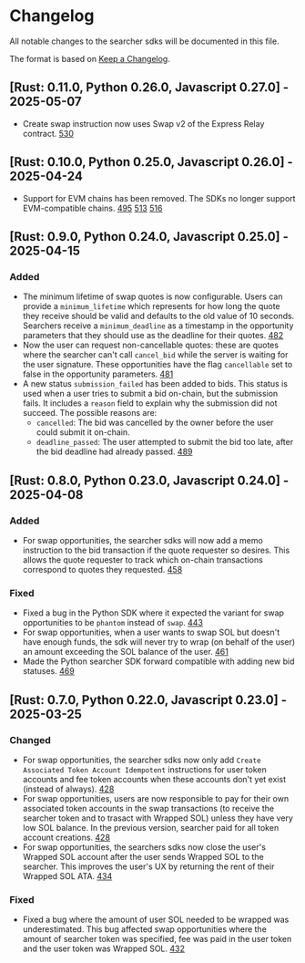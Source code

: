 # Changelog

All notable changes to the searcher sdks will be documented in this file.

The format is based on [Keep a Changelog](https://keepachangelog.com/en/1.1.0/).

## [Rust: 0.11.0, Python 0.26.0, Javascript 0.27.0] - 2025-05-07

- Create swap instruction now uses Swap v2 of the Express Relay contract. [530](https://github.com/pyth-network/per/pull/530)

## [Rust: 0.10.0, Python 0.25.0, Javascript 0.26.0] - 2025-04-24

- Support for EVM chains has been removed. The SDKs no longer support EVM-compatible chains. [495](https://github.com/pyth-network/per/pull/495) [513](https://github.com/pyth-network/per/pull/513) [516](https://github.com/pyth-network/per/pull/516)

## [Rust: 0.9.0, Python 0.24.0, Javascript 0.25.0] - 2025-04-15

### Added

- The minimum lifetime of swap quotes is now configurable. Users can provide a `minimum_lifetime` which represents for how long the quote they receive should be valid and defaults to the old value of 10 seconds. Searchers receive a `minimum_deadline` as a timestamp in the opportunity parameters that they should use as the deadline for their quotes. [482](https://github.com/pyth-network/per/pull/482)
- Now the user can request non-cancellable quotes: these are quotes where the searcher can't call `cancel_bid` while the server is waiting for the user signature. These opportunities have the flag `cancellable` set to false in the opportunity parameters. [481](https://github.com/pyth-network/per/pull/481)
- A new status `submission_failed` has been added to bids. This status is used when a user tries to submit a bid on-chain, but the submission fails. It includes a `reason` field to explain why the submission did not succeed. The possible reasons are:
  - `cancelled`: The bid was cancelled by the owner before the user could submit it on-chain.
  - `deadline_passed`: The user attempted to submit the bid too late, after the bid deadline had already passed. [489](https://github.com/pyth-network/per/pull/489)

## [Rust: 0.8.0, Python 0.23.0, Javascript 0.24.0] - 2025-04-08

### Added

- For swap opportunities, the searcher sdks will now add a memo instruction to the bid transaction if the quote requester so desires. This allows the quote requester to track which on-chain transactions correspond to quotes they requested. [458](https://github.com/pyth-network/per/pull/458)

### Fixed

- Fixed a bug in the Python SDK where it expected the variant for swap opportunities to be `phantom` instead of `swap`. [443](https://github.com/pyth-network/per/pull/443)
- For swap opportunities, when a user wants to swap SOL but doesn't have enough funds, the sdk will never try to wrap (on behalf of the user) an amount exceeding the SOL balance of the user. [461](https://github.com/pyth-network/per/pull/461)
- Made the Python searcher SDK forward compatible with adding new bid statuses. [469](https://github.com/pyth-network/per/pull/469)

## [Rust: 0.7.0, Python 0.22.0, Javascript 0.23.0] - 2025-03-25

### Changed

- For swap opportunities, the searcher sdks now only add `Create Associated Token Account Idempotent` instructions for user token accounts and fee token accounts when these accounts don't yet exist (instead of always). [428](https://github.com/pyth-network/per/pull/428)
- For swap opportunities, users are now responsible to pay for their own associated token accounts in the swap transactions (to receive the searcher token and to trasact with Wrapped SOL) unless they have very low SOL balance. In the previous version, searcher paid for all token account creations. [428](https://github.com/pyth-network/per/pull/428)
- For swap opportunities, the searchers sdks now close the user's Wrapped SOL account after the user sends Wrapped SOL to the searcher. This improves the user's UX by returning the rent of their Wrapped SOL ATA. [434](https://github.com/pyth-network/per/pull/434)

### Fixed

- Fixed a bug where the amount of user SOL needed to be wrapped was underestimated. This bug affected swap opportunities where the amount of searcher token was specified, fee was paid in the user token and the user token was Wrapped SOL. [432](https://github.com/pyth-network/per/pull/432)
